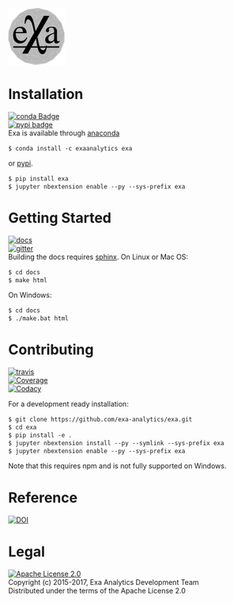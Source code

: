 [![exa logo](docs/source/_static/logo.png)](https://exa-analytics.github.io)  


# Installation
[![conda Badge](https://anaconda.org/exaanalytics/exa/badges/installer/conda.svg)](https://conda.anaconda.org/exaanalytics)  
[![pypi badge](https://badge.fury.io/py/exa.svg)](https://badge.fury.io/py/exa)  
Exa is available through [anaconda](https://www.continuum.io/downloads)

    $ conda install -c exaanalytics exa

or [pypi](https://pypi.python.org/pypi).

    $ pip install exa
    $ jupyter nbextension enable --py --sys-prefix exa


# Getting Started
[![docs](https://readthedocs.org/projects/exa/badge/?version=latest)](https://exa-analytics.github.io/exa/)  
[![gitter](https://badges.gitter.im/exa-analytics/exa.svg)](https://gitter.im/exa-analytics/exa)  
Building the docs requires [sphinx](http://www.sphinx-doc.org/en/stable).
On Linux or Mac OS:

    $ cd docs
    $ make html

On Windows:

    $ cd docs
    $ ./make.bat html


# Contributing
[![travis](https://travis-ci.org/exa-analytics/exa.svg?branch=master)](https://travis-ci.org/exa-analytics/exa)  
[![Coverage](https://coveralls.io/repos/github/exa-analytics/exa/badge.svg?branch=master)](https://coveralls.io/github/exa-analytics/exa?branch=master)  
[![Codacy](https://api.codacy.com/project/badge/Grade/221e700665c74c85b8255e5b399490d4)](https://www.codacy.com/app/alexvmarch/exa?utm_source=github.com&amp;utm_medium=referral&amp;utm_content=exa-analytics/exa&amp;utm_campaign=Badge_Grade)  

For a development ready installation:

    $ git clone https://github.com/exa-analytics/exa.git
    $ cd exa
    $ pip install -e .
    $ jupyter nbextension install --py --symlink --sys-prefix exa
    $ jupyter nbextension enable --py --sys-prefix exa

Note that this requires npm and is not fully supported on Windows.


# Reference
[![DOI](https://zenodo.org/badge/23807/exa-analytics/exa.svg)](https://zenodo.org/badge/latestdoi/23807/exa-analytics/exa)  


# Legal
[![Apache License 2.0](http://img.shields.io/:license-apache-blue.svg?style=flat-square)](http://www.apache.org/licenses/LICENSE-2.0)  
Copyright (c) 2015-2017, Exa Analytics Development Team  
Distributed under the terms of the Apache License 2.0  
